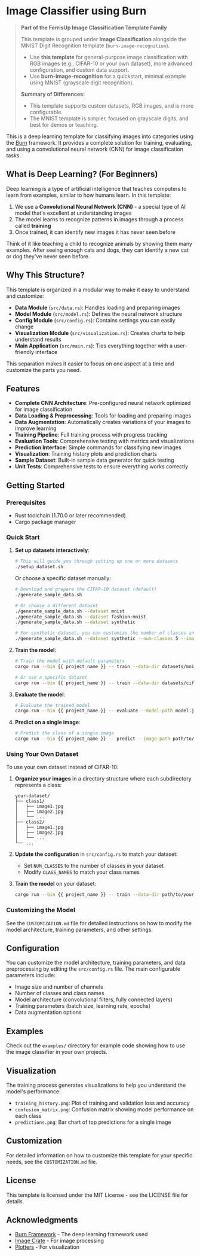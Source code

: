 # Image Classifier using Burn

> **Part of the FerrisUp Image Classification Template Family**
>
> This template is grouped under **Image Classification** alongside the MNIST Digit Recognition template (`burn-image-recognition`).
>
> - Use **this template** for general-purpose image classification with RGB images (e.g., CIFAR-10 or your own dataset), more advanced configuration, and custom data support.
> - Use **burn-image-recognition** for a quickstart, minimal example using MNIST (grayscale digit recognition).
>
> **Summary of Differences:**
> - This template supports custom datasets, RGB images, and is more configurable.
> - The MNIST template is simpler, focused on grayscale digits, and best for demos or teaching.

This is a deep learning template for classifying images into categories using the [Burn](https://burn.dev/) framework. It provides a complete solution for training, evaluating, and using a convolutional neural network (CNN) for image classification tasks.

## What is Deep Learning? (For Beginners)

Deep learning is a type of artificial intelligence that teaches computers to learn from examples, similar to how humans learn. In this template:

1. We use a **Convolutional Neural Network (CNN)** - a special type of AI model that's excellent at understanding images
2. The model learns to recognize patterns in images through a process called **training**
3. Once trained, it can identify new images it has never seen before

Think of it like teaching a child to recognize animals by showing them many examples. After seeing enough cats and dogs, they can identify a new cat or dog they've never seen before.

## Why This Structure?

This template is organized in a modular way to make it easy to understand and customize:

- **Data Module** (`src/data.rs`): Handles loading and preparing images
- **Model Module** (`src/model.rs`): Defines the neural network structure
- **Config Module** (`src/config.rs`): Contains settings you can easily change
- **Visualization Module** (`src/visualization.rs`): Creates charts to help understand results
- **Main Application** (`src/main.rs`): Ties everything together with a user-friendly interface

This separation makes it easier to focus on one aspect at a time and customize the parts you need.

## Features

- **Complete CNN Architecture**: Pre-configured neural network optimized for image classification
- **Data Loading & Preprocessing**: Tools for loading and preparing images
- **Data Augmentation**: Automatically creates variations of your images to improve learning
- **Training Pipeline**: Full training process with progress tracking
- **Evaluation Tools**: Comprehensive testing with metrics and visualizations
- **Prediction Interface**: Simple commands for classifying new images
- **Visualization**: Training history plots and prediction charts
- **Sample Dataset**: Built-in sample data generator for quick testing
- **Unit Tests**: Comprehensive tests to ensure everything works correctly

## Getting Started

### Prerequisites

- Rust toolchain (1.70.0 or later recommended)
- Cargo package manager

### Quick Start

1. **Set up datasets interactively**:
   ```bash
   # This will guide you through setting up one or more datasets
   ./setup_dataset.sh
   ```
   
   Or choose a specific dataset manually:
   ```bash
   # Download and prepare the CIFAR-10 dataset (default)
   ./generate_sample_data.sh
   
   # Or choose a different dataset
   ./generate_sample_data.sh --dataset mnist
   ./generate_sample_data.sh --dataset fashion-mnist
   ./generate_sample_data.sh --dataset synthetic
   
   # For synthetic dataset, you can customize the number of classes and images
   ./generate_sample_data.sh --dataset synthetic --num-classes 5 --images-per-class 200
   ```

2. **Train the model**:
   ```bash
   # Train the model with default parameters
   cargo run --bin {{ project_name }} -- train --data-dir datasets/mnist

   # Or use a specific dataset
   cargo run --bin {{ project_name }} -- train --data-dir datasets/cifar10
   ```

3. **Evaluate the model**:
   ```bash
   # Evaluate the trained model
   cargo run --bin {{ project_name }} -- evaluate --model-path model.json --data-dir datasets/mnist
   ```

4. **Predict on a single image**:
   ```bash
   # Predict the class of a single image
   cargo run --bin {{ project_name }} -- predict --image-path path/to/your/image.jpg --model-path model.json
   ```

### Using Your Own Dataset

To use your own dataset instead of CIFAR-10:

1. **Organize your images** in a directory structure where each subdirectory represents a class:
   ```
   your-dataset/
   ├── class1/
   │   ├── image1.jpg
   │   ├── image2.jpg
   │   └── ...
   ├── class2/
   │   ├── image1.jpg
   │   ├── image2.jpg
   │   └── ...
   └── ...
   ```

2. **Update the configuration** in `src/config.rs` to match your dataset:
   - Set `NUM_CLASSES` to the number of classes in your dataset
   - Modify `CLASS_NAMES` to match your class names

3. **Train the model** on your dataset:
   ```bash
   cargo run --bin {{ project_name }} -- train --data-dir path/to/your-dataset
   ```

### Customizing the Model

See the `CUSTOMIZATION.md` file for detailed instructions on how to modify the model architecture, training parameters, and other settings.

## Configuration

You can customize the model architecture, training parameters, and data preprocessing by editing the `src/config.rs` file. The main configurable parameters include:

- Image size and number of channels
- Number of classes and class names
- Model architecture (convolutional filters, fully connected layers)
- Training parameters (batch size, learning rate, epochs)
- Data augmentation options

## Examples

Check out the `examples/` directory for example code showing how to use the image classifier in your own projects.

## Visualization

The training process generates visualizations to help you understand the model's performance:

- `training_history.png`: Plot of training and validation loss and accuracy
- `confusion_matrix.png`: Confusion matrix showing model performance on each class
- `predictions.png`: Bar chart of top predictions for a single image

## Customization

For detailed information on how to customize this template for your specific needs, see the `CUSTOMIZATION.md` file.

## License

This template is licensed under the MIT License - see the LICENSE file for details.

## Acknowledgments

- [Burn Framework](https://burn.dev/) - The deep learning framework used
- [Image Crate](https://github.com/image-rs/image) - For image processing
- [Plotters](https://github.com/plotters-rs/plotters) - For visualization
